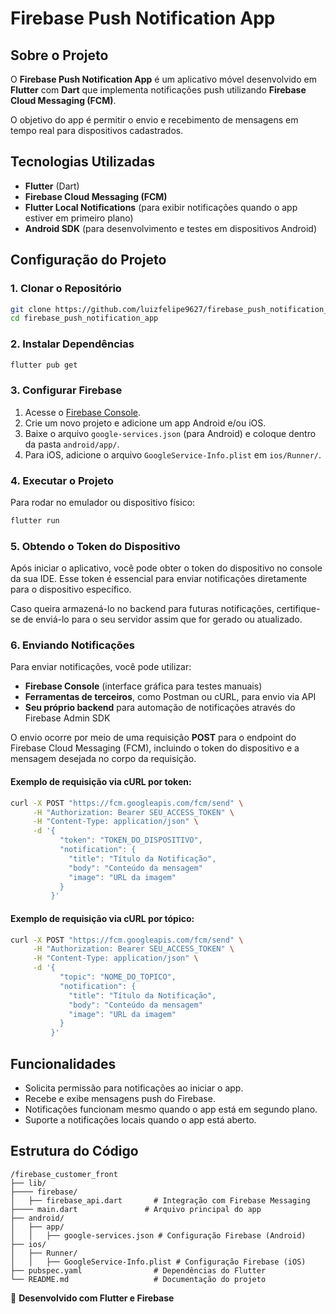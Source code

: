 # Firebase Push Notification App

## Sobre o Projeto
O **Firebase Push Notification App** é um aplicativo móvel desenvolvido em **Flutter** com **Dart** que implementa notificações push utilizando **Firebase Cloud Messaging (FCM)**. 

O objetivo do app é permitir o envio e recebimento de mensagens em tempo real para dispositivos cadastrados.

## Tecnologias Utilizadas
- **Flutter** (Dart)
- **Firebase Cloud Messaging (FCM)**
- **Flutter Local Notifications** (para exibir notificações quando o app estiver em primeiro plano)
- **Android SDK** (para desenvolvimento e testes em dispositivos Android)

## Configuração do Projeto
### 1. Clonar o Repositório
```sh
git clone https://github.com/luizfelipe9627/firebase_push_notification_app.git
cd firebase_push_notification_app
```

### 2. Instalar Dependências
```sh
flutter pub get
```

### 3. Configurar Firebase
1. Acesse o [Firebase Console](https://console.firebase.google.com/).
2. Crie um novo projeto e adicione um app Android e/ou iOS.
3. Baixe o arquivo `google-services.json` (para Android) e coloque dentro da pasta `android/app/`.
4. Para iOS, adicione o arquivo `GoogleService-Info.plist` em `ios/Runner/`.

### 4. Executar o Projeto
Para rodar no emulador ou dispositivo físico:
```sh
flutter run
```

### 5. Obtendo o Token do Dispositivo
Após iniciar o aplicativo, você pode obter o token do dispositivo no console da sua IDE. Esse token é essencial para enviar notificações diretamente para o dispositivo específico.

Caso queira armazená-lo no backend para futuras notificações, certifique-se de enviá-lo para o seu servidor assim que for gerado ou atualizado.

### 6. Enviando Notificações
Para enviar notificações, você pode utilizar:
- **Firebase Console** (interface gráfica para testes manuais)
- **Ferramentas de terceiros**, como Postman ou cURL, para envio via API
- **Seu próprio backend** para automação de notificações através do Firebase Admin SDK

O envio ocorre por meio de uma requisição **POST** para o endpoint do Firebase Cloud Messaging (FCM), incluindo o token do dispositivo e a mensagem desejada no corpo da requisição.

#### Exemplo de requisição via cURL por token:
```sh
curl -X POST "https://fcm.googleapis.com/fcm/send" \
     -H "Authorization: Bearer SEU_ACCESS_TOKEN" \
     -H "Content-Type: application/json" \
     -d '{
           "token": "TOKEN_DO_DISPOSITIVO",
           "notification": {
             "title": "Título da Notificação",
             "body": "Conteúdo da mensagem"
             "image": "URL da imagem"
           }
         }'
```
#### Exemplo de requisição via cURL por tópico:
```sh
curl -X POST "https://fcm.googleapis.com/fcm/send" \
     -H "Authorization: Bearer SEU_ACCESS_TOKEN" \
     -H "Content-Type: application/json" \
     -d '{
           "topic": "NOME_DO_TOPICO",
           "notification": {
             "title": "Título da Notificação",
             "body": "Conteúdo da mensagem"
             "image": "URL da imagem"
           }
         }'
```

## Funcionalidades
- Solicita permissão para notificações ao iniciar o app.
- Recebe e exibe mensagens push do Firebase.
- Notificações funcionam mesmo quando o app está em segundo plano.
- Suporte a notificações locais quando o app está aberto.

## Estrutura do Código
```
/firebase_customer_front
├── lib/
├──── firebase/
│   ├── firebase_api.dart       # Integração com Firebase Messaging
├──── main.dart               # Arquivo principal do app
├── android/
│   ├── app/
│   │   ├── google-services.json # Configuração Firebase (Android)
├── ios/
│   ├── Runner/
│   │   ├── GoogleService-Info.plist # Configuração Firebase (iOS)
├── pubspec.yaml                # Dependências do Flutter
└── README.md                   # Documentação do projeto                
```

🚀 **Desenvolvido com Flutter e Firebase**

